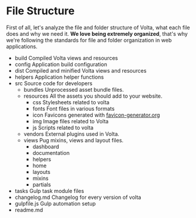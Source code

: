 # File Structure
First of all, let's analyze the file and folder structure of Volta, what each file does and why we need it. __We love being extremely organized__, that's why we're following the standards for file and folder organization in web applications.

<ul class="folder-tree-view">
  <li class="folder disabled">
    <span><i class="fa fa-folder"></i> build</span>
    <span>Compiled Volta views and resources</span>
  </li>
  <li class="folder disabled">
    <span><i class="fa fa-folder"></i> config</span>
    <span>Application build configuration</span>
  </li>
  <li class="folder disabled">
    <span><i class="fa fa-folder"></i> dist</span>
    <span>Compiled and minified Volta views and resources</span>
  </li>
  <li class="folder disabled">
    <span><i class="fa fa-folder"></i> helpers</span>
    <span>Application helper functions</span>
  </li>
  <li class="folder open">
    <span><i class="fa fa-folder-open"></i> src</span>
    <span>Source code for developers</span>
    <ul>
      <li class="folder disabled">
        <span><i class="fa fa-folder"></i> bundles</span>
        <span>
          Unprocessed asset bundle files.
        </span>
      </li>
      <li class="folder open">
        <span><i class="fa fa-folder-open"></i> resources</span>
        <span>
          All the assets you should add to your website.
        </span>
        <ul>
          <li class="folder disabled">
            <span><i class="fa fa-folder"></i> css</span>
            <span>Stylesheets related to volta</span>
          </li>
          <li class="folder disabled">
            <span><i class="fa fa-folder"></i> fonts</span>
            <span>Font files in various formats</span>
          </li>
          <li class="folder disabled">
            <span><i class="fa fa-folder"></i> icon</span>
            <span>Favicons generated with <a class="text-gray" href="http://www.favicon-generator.org">favicon-generator.org</a></span>
          </li>
          <li class="folder disabled">
            <span><i class="fa fa-folder"></i> img</span>
            <span>Image files related to Volta</span>
          </li>
          <li class="folder disabled">
            <span><i class="fa fa-folder"></i> js</span>
            <span>Scripts related to volta</span>
          </li>
        </ul>
      </li>
      <li class="folder disabled">
        <span><i class="fa fa-folder"></i> vendors</span>
        <span>
          External plugins used in Volta.
        </span>
      </li>
      <li class="folder open">
        <span><i class="fa fa-folder-open"></i> views</span>
        <span>
          Pug mixins, views and layout files.
        </span>
        <ul>
          <li class="folder disabled">
            <span><i class="fa fa-folder"></i> dashboard</span>
          </li>
          <li class="folder disabled">
            <span><i class="fa fa-folder"></i> documentation</span>
          </li>
          <li class="folder disabled">
            <span><i class="fa fa-folder"></i> helpers</span>
          </li>
          <li class="folder disabled">
            <span><i class="fa fa-folder"></i> home</span>
          </li>
          <li class="folder disabled">
            <span><i class="fa fa-folder"></i> layouts</span>
          </li>
          <li class="folder disabled">
            <span><i class="fa fa-folder"></i> mixins</span>
          </li>
          <li class="folder disabled">
            <span><i class="fa fa-folder"></i> partials</span>
          </li>
        </ul>
      </li>
    </ul>
  </li>
  <li class="folder disabled">
    <span><i class="fa fa-folder"></i> tasks</span>
    <span>Gulp task module files</span>
  </li>
  <li class="file">
    <span><i class="fa fa-file"></i> changelog.md</span>
    <span>Changelog for every version of volta</span>
  </li>
  <li class="file">
    <span><i class="fa fa-file"></i> gulpfile.js</span>
    <span>Gulp automation setup</span>
  </li>
  <li class="file">
    <span><i class="fa fa-file"></i> readme.md</span>
  </li>
</ul>

<!-- Your template might be already using the `bootstrap` or `foundation` CSS Frameworks. Volta works well with any front end framework, but we've included the bootstrap files which you can use in your application.

In the `js` folder, the following scripts are *optional*, unless you want to use the features they provide: `mousewheel` for mousewheel bindings, `vimeo` and `youtube` for embedding videos. Be careful if you're choosing not to include them, because we'll be using them for the purpose of this tutorial.

Volta also comes with a great collection of fonts, converted properly to be available in any browser. Among these you can also find icon fonts such as __Font Awesome Icons__, __Pixeden Stroke Icons__ and __Material Design Icons__ for which you have the CSS files in the `icons` folder. -->
